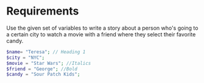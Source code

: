 # Requirements

Use the given set of variables to write a story about a person who's
    going to a certain city to watch a movie with a friend where they
    select their favorite candy.

```php
$name= "Teresa"; // Heading 1
$city = "NYC";
$movie = "Star Wars"; //Italics
$friend = "George"; //Bold
$candy = "Sour Patch Kids";
```
